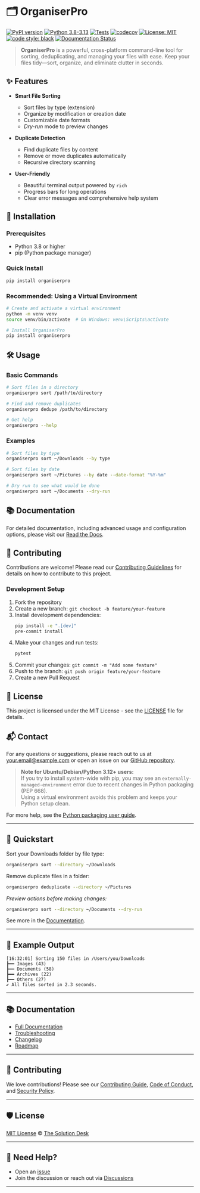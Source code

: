 # 🗂️ OrganiserPro

[![PyPI version](https://img.shields.io/pypi/v/organiserpro.svg)](https://pypi.org/project/organiserpro/)
[![Python 3.8-3.13](https://img.shields.io/badge/python-3.8%20|%203.9%20|%203.10%20|%203.11%20|%203.12%20|%203.13-blue)](https://pypi.org/project/organiserpro/)
[![Tests](https://github.com/the-solution-desk/OrganiserPro/actions/workflows/ci.yml/badge.svg)](https://github.com/the-solution-desk/OrganiserPro/actions/workflows/ci.yml)
[![codecov](https://codecov.io/gh/the-solution-desk/OrganiserPro/branch/main/graph/badge.svg)](https://codecov.io/gh/the-solution-desk/OrganiserPro)
[![License: MIT](https://img.shields.io/badge/License-MIT-yellow.svg)](https://opensource.org/licenses/MIT)
[![code style: black](https://img.shields.io/badge/code%20style-black-000000.svg)](https://github.com/psf/black)
[![Documentation Status](https://readthedocs.org/projects/organiserpro/badge/?version=latest)](https://organiserpro.readthedocs.io/en/latest/?badge=latest)

> **OrganiserPro** is a powerful, cross-platform command-line tool for sorting, deduplicating, and managing your files with ease. Keep your files tidy—sort, organize, and eliminate clutter in seconds.

## ✨ Features

- **Smart File Sorting**
  - Sort files by type (extension)
  - Organize by modification or creation date
  - Customizable date formats
  - *Dry-run* mode to preview changes

- **Duplicate Detection**
  - Find duplicate files by content
  - Remove or move duplicates automatically
  - Recursive directory scanning

- **User-Friendly**
  - Beautiful terminal output powered by `rich`
  - Progress bars for long operations
  - Clear error messages and comprehensive help system

## 🚀 Installation

### Prerequisites
- Python 3.8 or higher
- pip (Python package manager)

### Quick Install

```bash
pip install organiserpro
```

### Recommended: Using a Virtual Environment

```bash
# Create and activate a virtual environment
python -m venv venv
source venv/bin/activate  # On Windows: venv\Scripts\activate

# Install OrganiserPro
pip install organiserpro
```

## 🛠️ Usage

### Basic Commands

```bash
# Sort files in a directory
organiserpro sort /path/to/directory

# Find and remove duplicates
organiserpro dedupe /path/to/directory

# Get help
organiserpro --help
```

### Examples

```bash
# Sort files by type
organiserpro sort ~/Downloads --by type

# Sort files by date
organiserpro sort ~/Pictures --by date --date-format "%Y-%m"

# Dry run to see what would be done
organiserpro sort ~/Documents --dry-run
```

## 📚 Documentation

For detailed documentation, including advanced usage and configuration options, please visit our [Read the Docs](https://organiserpro.readthedocs.io/).

## 🤝 Contributing

Contributions are welcome! Please read our [Contributing Guidelines](CONTRIBUTING.md) for details on how to contribute to this project.

### Development Setup

1. Fork the repository
2. Create a new branch: `git checkout -b feature/your-feature`
3. Install development dependencies:
   ```bash
   pip install -e ".[dev]"
   pre-commit install
   ```
4. Make your changes and run tests:
   ```bash
   pytest
   ```
5. Commit your changes: `git commit -m "Add some feature"`
6. Push to the branch: `git push origin feature/your-feature`
7. Create a new Pull Request

## 📄 License

This project is licensed under the MIT License - see the [LICENSE](LICENSE) file for details.

## 📬 Contact

For any questions or suggestions, please reach out to us at [your.email@example.com](mailto:your.email@example.com) or open an issue on our [GitHub repository](https://github.com/the-solution-desk/organiserpro).

> **Note for Ubuntu/Debian/Python 3.12+ users:**  
> If you try to install system-wide with pip, you may see an `externally-managed-environment` error due to recent changes in Python packaging (PEP 668).  
> Using a virtual environment avoids this problem and keeps your Python setup clean.

For more help, see the [Python packaging user guide](https://packaging.python.org/tutorials/installing-packages/).

---

## 🏁 Quickstart

Sort your Downloads folder by file type:

```bash
organiserpro sort --directory ~/Downloads
```

Remove duplicate files in a folder:

```bash
organiserpro deduplicate --directory ~/Pictures
```

*Preview actions before making changes:*

```bash
organiserpro sort --directory ~/Documents --dry-run
```

See more in the [Documentation](https://organiserpro.readthedocs.io/en/latest/).

---

## 📸 Example Output

```
[16:32:01] Sorting 150 files in /Users/you/Downloads
┣━━ Images (43)
┣━━ Documents (58)
┣━━ Archives (22)
┣━━ Others (27)
✔ All files sorted in 2.3 seconds.
```
---

## 📚 Documentation

- [Full Documentation](https://organiserpro.readthedocs.io/en/latest/)
- [Troubleshooting](TROUBLESHOOTING.md)
- [Changelog](CHANGELOG.md)
- [Roadmap](ROADMAP.md)

---

## 🤝 Contributing

We love contributions! Please see our [Contributing Guide](CONTRIBUTING.md), [Code of Conduct](CODE_OF_CONDUCT.md), and [Security Policy](SECURITY.md).

---

## 🛡 License

[MIT License](LICENSE) © [The Solution Desk](https://github.com/the-solution-desk)

---

## 💬 Need Help?

- Open an [issue](https://github.com/the-solution-desk/organiserpro/issues)
- Join the discussion or reach out via [Discussions](https://github.com/the-solution-desk/organiserpro/discussions)

---
